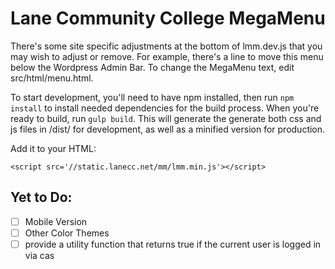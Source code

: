 Lane Community College MegaMenu
===============================

There's some site specific adjustments at the bottom of lmm.dev.js that you may wish to adjust or remove. For example, there's a line to move this menu below the Wordpress Admin Bar. To change the MegaMenu text, edit src/html/menu.html.

To start development, you'll need to have npm installed, then run `npm install` to install needed dependencies for the build process. When you're ready to build, run `gulp build`. This will generate the generate both css and js files in /dist/ for development, as well as a minified version for production. 

Add it to your HTML:

    <script src='//static.lanecc.net/mm/lmm.min.js'></script>

Yet to Do:
----------
- [ ] Mobile Version
- [ ] Other Color Themes
- [ ] provide a utility function that returns true if the current user is logged in via cas